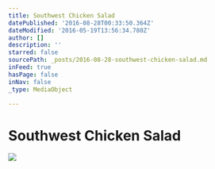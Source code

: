 ```yaml
---
title: Southwest Chicken Salad
datePublished: '2016-08-28T00:33:50.364Z'
dateModified: '2016-05-19T13:56:34.780Z'
author: []
description: ''
starred: false
sourcePath: _posts/2016-08-28-southwest-chicken-salad.md
inFeed: true
hasPage: false
inNav: false
_type: MediaObject

---
```

# Southwest Chicken Salad
![](https://the-grid-user-content.s3-us-west-2.amazonaws.com/fee4b9f3-3a48-470d-bb26-29b840d73e86.jpg)